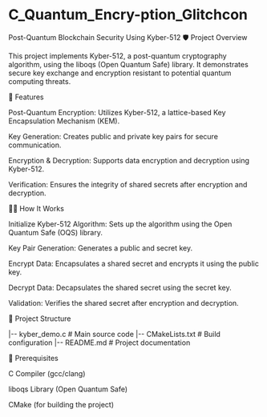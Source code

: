 # C_Quantum_Encry-ption_Glitchcon
Post-Quantum Blockchain Security Using Kyber-512
🛡️ Project Overview

This project implements Kyber-512, a post-quantum cryptography algorithm, using the liboqs (Open Quantum Safe) library. It demonstrates secure key exchange and encryption resistant to potential quantum computing threats.

📌 Features

Post-Quantum Encryption: Utilizes Kyber-512, a lattice-based Key Encapsulation Mechanism (KEM).

Key Generation: Creates public and private key pairs for secure communication.

Encryption & Decryption: Supports data encryption and decryption using Kyber-512.

Verification: Ensures the integrity of shared secrets after encryption and decryption.

🧑‍💻 How It Works

Initialize Kyber-512 Algorithm: Sets up the algorithm using the Open Quantum Safe (OQS) library.

Key Pair Generation: Generates a public and secret key.

Encrypt Data: Encapsulates a shared secret and encrypts it using the public key.

Decrypt Data: Decapsulates the shared secret using the secret key.

Validation: Verifies the shared secret after encryption and decryption.

📂 Project Structure

|-- kyber_demo.c    # Main source code
|-- CMakeLists.txt  # Build configuration
|-- README.md       # Project documentation

🔧 Prerequisites

C Compiler (gcc/clang)

liboqs Library (Open Quantum Safe)

CMake (for building the project)
